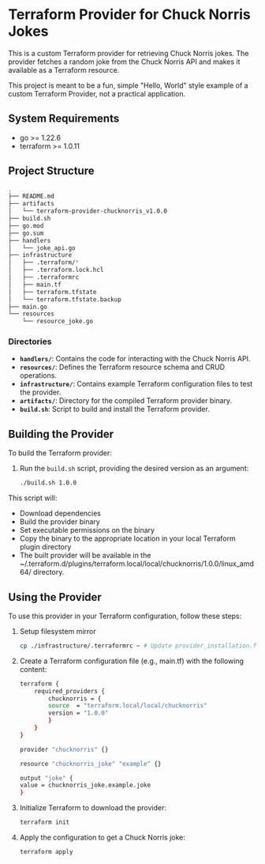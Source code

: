 # Terraform Provider for Chuck Norris Jokes

This is a custom Terraform provider for retrieving Chuck Norris jokes. The provider fetches a random joke from the Chuck Norris API and makes it available as a Terraform resource.

This project is meant to be a fun, simple "Hello, World" style example of a custom Terraform Provider, not a practical application.

## System Requirements
- go >= 1.22.6
- terraform >= 1.0.11

## Project Structure
```bash
.
├── README.md
├── artifacts
│   └── terraform-provider-chucknorris_v1.0.0
├── build.sh
├── go.mod
├── go.sum
├── handlers
│   └── joke_api.go
├── infrastructure
│   ├── .terraform/*
│   ├── .terraform.lock.hcl
│   ├── .terraformrc
│   ├── main.tf
│   ├── terraform.tfstate
│   └── terraform.tfstate.backup
├── main.go
└── resources
    └── resource_joke.go
```

### Directories

- **`handlers/`**: Contains the code for interacting with the Chuck Norris API.
- **`resources/`**: Defines the Terraform resource schema and CRUD operations.
- **`infrastructure/`**: Contains example Terraform configuration files to test the provider.
- **`artifacts/`**: Directory for the compiled Terraform provider binary.
- **`build.sh`**: Script to build and install the Terraform provider.

## Building the Provider
To build the Terraform provider:

1. Run the `build.sh` script, providing the desired version as an argument:
   ```bash
   ./build.sh 1.0.0
   ```

This script will:
- Download dependencies
- Build the provider binary
- Set executable permissions on the binary
- Copy the binary to the appropriate location in your local Terraform plugin directory
- The built provider will be available in the ~/.terraform.d/plugins/terraform.local/local/chucknorris/1.0.0/linux_amd64/ directory.

## Using the Provider
To use this provider in your Terraform configuration, follow these steps:
1. Setup filesystem mirror
    ```bash
    cp ./infrastructure/.terraformrc ~ # Update provider_installation.filesystem_mirror.path with proper user directory 
    ```

2. Create a Terraform configuration file (e.g., main.tf) with the following content:

    ```bash
    terraform {
        required_providers {
            chucknorris = {
            source  = "terraform.local/local/chucknorris"
            version = "1.0.0"
            }
        }
    }

    provider "chucknorris" {}

    resource "chucknorris_joke" "example" {}

    output "joke" {
    value = chucknorris_joke.example.joke
    }
    ```

3. Initialize Terraform to download the provider:
    ```bash
    terraform init
    ```

4. Apply the configuration to get a Chuck Norris joke:
    ```bash
    terraform apply
    ```